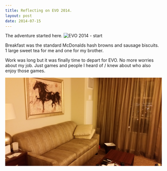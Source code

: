 ```yaml
---
title: Reflecting on EVO 2014.
layout: post
date: 2014-07-15
---
```


The adventure started here.
![EVO 2014 - start](/assets/evo2014/01.jpg)

Breakfast was the standard McDonalds hash browns and sausage biscuits.
1 large sweet tea for me and one for my brother.

Work was long but it was finally time to depart for EVO. No more worries
about my job. Just games and people I heard of / knew about who also
enjoy those games.

![EVO 2014 - 02](/assets/evo2014/02.jpg)
